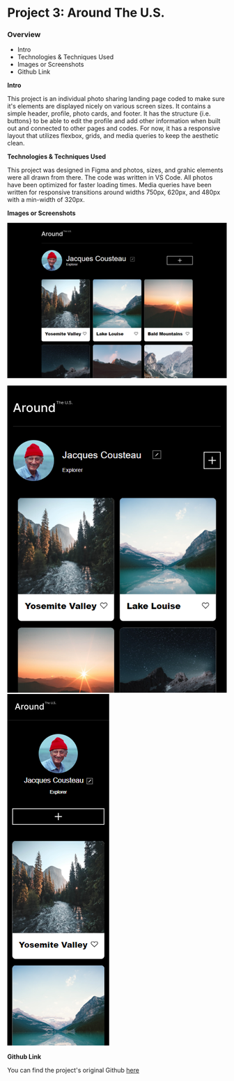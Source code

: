 # Project 3: Around The U.S.

### Overview

- Intro
- Technologies & Techniques Used
- Images or Screenshots
- Github Link

**Intro**

This project is an individual photo sharing landing page coded to make sure it's elements are displayed nicely on various screen sizes. It contains a simple header, profile, photo cards, and footer. It has the structure {i.e. buttons} to be able to edit the profile and add other information when built out and connected to other pages and codes. For now, it has a responsive layout that utilizes flexbox, grids, and media queries to keep the aesthetic clean.

**Technologies & Techniques Used**

This project was designed in Figma and photos, sizes, and grahic elements were all drawn from there. The code was written in VS Code. All photos have been optimized for faster loading times. Media queries have been written for responsive transitions around widths 750px, 620px, and 480px with a min-width of 320px.

**Images or Screenshots**

![Page at width 1280px](Screenshot1280.png)

![Page at width 570px](Screenshot750.png) ![Page at width 320px](<Screenshot 320.png>)

**Github Link**

You can find the project's original Github [here](https://github.com/tripleten-com/se_project_aroundtheus)
